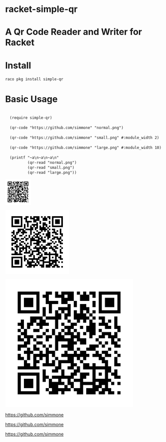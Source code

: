 # racket-simple-qr

A Qr Code Reader and Writer for Racket
==================

# Install
    raco pkg install simple-qr

# Basic Usage
```racket

  (require simple-qr)

  (qr-code "https://github.com/simmone" "normal.png")

  (qr-code "https://github.com/simmone" "small.png" #:module_width 2)

  (qr-code "https://github.com/simmone" "large.png" #:module_width 10)

  (printf "~a\n~a\n~a\n"
          (qr-read "normal.png")
          (qr-read "small.png")
          (qr-read "large.png"))
```
![ScreenShot](simple-qr/example/small.png)

![ScreenShot](simple-qr/example/normal.png)

![ScreenShot](simple-qr/example/large.png)

https://github.com/simmone

https://github.com/simmone

https://github.com/simmone


